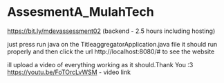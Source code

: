 # AssesmentA_MulahTech
 https://bit.ly/mdevassessment02 (backend - 2.5 hours including hosting)


 just press run java on the TitleaggregatorApplication.java file it should run properly and then click the url http://localhost:8080/# to see the website

ill upload a video of everything working as it should.Thank You :3  
https://youtu.be/FoTOrcLvWSM - video link
